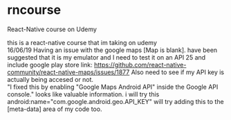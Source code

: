 # rncourse
React-Native course on Udemy

this is a react-native course that im taking on udemy <br />
16/06/19 Having an issue with the google maps [Map is blank]. have been suggested that it is my emulator and I need to test it on an API 25 and include google play store link: https://github.com/react-native-community/react-native-maps/issues/1877 Also need to see if my API key is actually being accesed or not. <br />
"I fixed this by enabling "Google Maps Android API" inside the Google API console." looks like valuable information. i will try this <br />
android:name="com.google.android.geo.API_KEY" will try adding this to the [meta-data] area of my code too.

